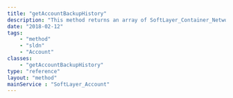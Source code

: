 ```yaml
---
title: "getAccountBackupHistory"
description: "This method returns an array of SoftLayer_Container_Network_Storage_Evault_WebCc_JobDetails objects for the given start and end dates. Start and end dates should be be valid ISO 8601 dates. The backupStatus can be one of null, 'success', 'failed', or 'conflict'. The 'success' backupStatus returns jobs with a status of 'COMPLETED', the 'failed' backupStatus returns jobs with a status of 'FAILED', while the 'conflict' backupStatus will return jobs that are not 'COMPLETED' or 'FAILED'. "
date: "2018-02-12"
tags:
    - "method"
    - "sldn"
    - "Account"
classes:
    - "getAccountBackupHistory"
type: "reference"
layout: "method"
mainService : "SoftLayer_Account"
---
```

